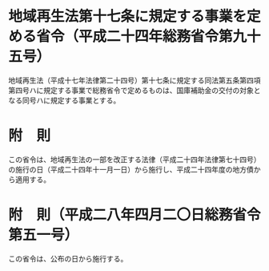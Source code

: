 # 地域再生法第十七条に規定する事業を定める省令（平成二十四年総務省令第九十五号）
地域再生法（平成十七年法律第二十四号）第十七条に規定する同法第五条第四項第四号ハに規定する事業で総務省令で定めるものは、国庫補助金の交付の対象となる同号ハに規定する事業とする。
# 附　則
この省令は、地域再生法の一部を改正する法律（平成二十四年法律第七十四号）の施行の日（平成二十四年十一月一日）から施行し、平成二十四年度の地方債から適用する。
# 附　則（平成二八年四月二〇日総務省令第五一号）
この省令は、公布の日から施行する。
